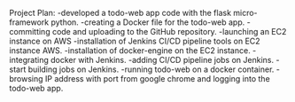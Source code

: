 Project Plan: 
-developed a todo-web app code with the flask micro-framework python.
-creating a Docker file for the todo-web app.
-committing code and uploading to the GitHub repository. 
-launching an EC2 instance on AWS
-installation of Jenkins CI/CD pipeline tools on EC2 instance AWS.
-installation of docker-engine on the EC2 instance.
-integrating docker with Jenkins. 
-adding CI/CD pipeline jobs on Jenkins.
-start building jobs on Jenkins.
-running todo-web on a docker container. 
-browsing IP address with port from google chrome and logging into the todo-web app.
